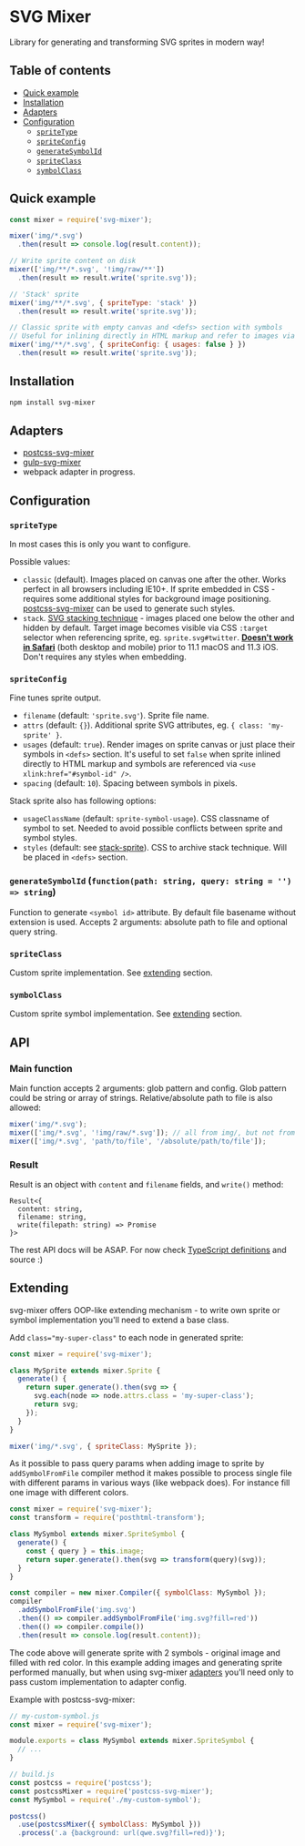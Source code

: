 # SVG Mixer

Library for generating and transforming SVG sprites in modern way!

## Table of contents

- [Quick example](#quick-example)
- [Installation](#installation)
- [Adapters](#adapters)
- [Configuration](#configuration)
  - [`spriteType`](#spritetype)
  - [`spriteConfig`](#spriteconfig)
  - [`generateSymbolId`](#generatesymbolid)
  - [`spriteClass`](#spriteClass)
  - [`symbolClass`](#symbolClass)

## Quick example

```js
const mixer = require('svg-mixer');

mixer('img/*.svg')
  .then(result => console.log(result.content));

// Write sprite content on disk
mixer(['img/**/*.svg', '!img/raw/**'])
  .then(result => result.write('sprite.svg'));

// 'Stack' sprite
mixer('img/**/*.svg', { spriteType: 'stack' })
  .then(result => result.write('sprite.svg'));

// Classic sprite with empty canvas and <defs> section with symbols
// Useful for inlining directly in HTML markup and refer to images via <use xlink:href="#symbol-id" />
mixer('img/**/*.svg', { spriteConfig: { usages: false } })
  .then(result => result.write('sprite.svg'));
```

## Installation

```bash
npm install svg-mixer
```

## Adapters

- [postcss-svg-mixer](../postcss-svg-mixer)
- [gulp-svg-mixer](../gulp-svg-mixer)
- webpack adapter in progress.

## Configuration

### `spriteType`

In most cases this is only you want to configure.

Possible values:
- `classic` (default). Images placed on canvas one after the other. Works perfect 
   in all browsers including IE10+. If sprite embedded in CSS - requires some 
   additional styles for background image positioning. [postcss-svg-mixer](../postcss-svg-mixer) 
   can be used to generate such styles.
- `stack`. [SVG stacking technique](https://css-tricks.com/svg-fragment-identifiers-work/#article-header-id-4) - 
   images placed one below the other and hidden by default. Target image becomes 
   visible via CSS `:target` selector when referencing sprite, eg. `sprite.svg#twitter`.
   **[Doesn't work in Safari](https://caniuse.com/#search=svg%20fragment)** (both desktop and mobile) 
   prior to 11.1 macOS and 11.3 iOS. Don't requires any styles when embedding.

### `spriteConfig`

Fine tunes sprite output.

- `filename` (default: `'sprite.svg'`). Sprite file name.
- `attrs` (default: `{}`). Additional sprite SVG attributes, eg. `{ class: 'my-sprite' }`.
- `usages` (default: `true`). Render images on sprite canvas or just place their symbols in
  `<defs>` section. It's useful to set `false` when sprite inlined directly to HTML 
  markup and symbols are referenced via `<use xlink:href="#symbol-id" />`.
- `spacing` (default: `10`). Spacing between symbols in pixels.

Stack sprite also has following options:
- `usageClassName` (default: `sprite-symbol-usage`). CSS classname of symbol to set.
  Needed to avoid possible conflicts between sprite and symbol styles.
- `styles` (default: see [stack-sprite](lib/stack-sprite.js)). CSS to archive stack technique. 
  Will be placed in `<defs>` section.

### `generateSymbolId` (`function(path: string, query: string = '') => string`)

Function to generate `<symbol id>` attribute. By default file basename without extension is used.
Accepts 2 arguments: absolute path to file and optional query string.

### `spriteClass`

Custom sprite implementation. See [extending](#extending) section.

### `symbolClass`

Custom sprite symbol implementation. See [extending](#extending) section.

## API

### Main function

Main function accepts 2 arguments: glob pattern and config.
Glob pattern could be string or array of strings. Relative/absolute path to file is also allowed:

```js
mixer('img/*.svg');
mixer(['img/*.svg', '!img/raw/*.svg']); // all from img/, but not from img/raw/
mixer(['img/*.svg', 'path/to/file', '/absolute/path/to/file']);
```

### Result

Result is an object with `content` and `filename` fields, and `write()` method:
```
Result<{
  content: string,
  filename: string,
  write(filepath: string) => Promise
}>
```

The rest API docs will be ASAP. For now check [TypeScript definitions](svgmixer.d.ts) and source :)

## Extending

svg-mixer offers OOP-like extending mechanism - to write own sprite or symbol implementation
you'll need to extend a base class.

Add `class="my-super-class"` to each node in generated sprite:

```js
const mixer = require('svg-mixer');

class MySprite extends mixer.Sprite {
  generate() {
    return super.generate().then(svg => {
      svg.each(node => node.attrs.class = 'my-super-class');
      return svg;
    });
  }
}

mixer('img/*.svg', { spriteClass: MySprite });
```

As it possible to pass query params when adding image to sprite by `addSymbolFromFile` 
compiler method it makes possible to process single file with different params 
in various ways (like webpack does). For instance fill one image with different colors.

```js
const mixer = require('svg-mixer');
const transform = require('posthtml-transform');

class MySymbol extends mixer.SpriteSymbol {
  generate() {
    const { query } = this.image;
    return super.generate().then(svg => transform(query)(svg));
  }
}

const compiler = new mixer.Compiler({ symbolClass: MySymbol });
compiler
  .addSymbolFromFile('img.svg')
  .then(() => compiler.addSymbolFromFile('img.svg?fill=red'))
  .then(() => compiler.compile())
  .then(result => console.log(result.content));
```

The code above will generate sprite with 2 symbols - original image and filled with red color.
In this example adding images and generating sprite performed manually, but when 
using svg-mixer [adapters](#adapters) you'll need only to pass custom implementation 
to adapter config.

Example with postcss-svg-mixer:

```js
// my-custom-symbol.js
const mixer = require('svg-mixer');

module.exports = class MySymbol extends mixer.SpriteSymbol {
  // ...
}

// build.js
const postcss = require('postcss');
const postcssMixer = require('postcss-svg-mixer');
const MySymbol = require('./my-custom-symbol');

postcss()
  .use(postcssMixer({ symbolClass: MySymbol }))
  .process('.a {background: url(qwe.svg?fill=red)}');
```
